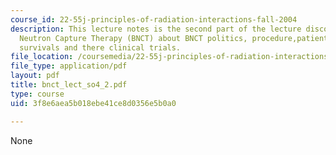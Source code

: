 ```yaml
---
course_id: 22-55j-principles-of-radiation-interactions-fall-2004
description: This lecture notes is the second part of the lecture discourse on Boron
  Neutron Capture Therapy (BNCT) about BNCT politics, procedure,patients and there
  survivals and there clinical trials.
file_location: /coursemedia/22-55j-principles-of-radiation-interactions-fall-2004/3f8e6aea5b018ebe41ce8d0356e5b0a0_bnct_lect_so4_2.pdf
file_type: application/pdf
layout: pdf
title: bnct_lect_so4_2.pdf
type: course
uid: 3f8e6aea5b018ebe41ce8d0356e5b0a0

---
```

None